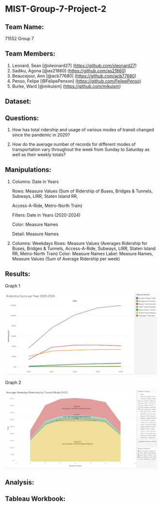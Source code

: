 # MIST-Group-7-Project-2

## Team Name:
71552 Group 7

## Team Members:
1. Leonard, Sean [@sleonard27] (https://github.com/sleonard27)
2. Sadiku, Agona [@as21860] (https://github.com/as21860)
3. Beaucejour, Ann [@acb77680] (https://github.com/acb77680)
4. Penso, Felipe [@FelipePenson] (https://github.com/FelipePenso)
5. Burke, Ward [@mikuism] (https://github.com/mikuism)

## Dataset:

## Questions:

1. How has total ridership and usage of various modes of transit changed since the pandemic in 2020?

2. How do the average number of records for different modes of transportation vary throughout the week from Sunday to Saturday as well as their weekly totals?


## Manipulations:

1. Columns: Date in Years

   Rows: Measure Values (Sum of Ridership of Buses, Bridges & Tunnels, Subways, LIRR, Staten Island RR,

   Access-A-Ride, Metro-North Train)

   Filters: Date in Years (2020-2024)

   Color: Measure Names

   Detail: Measure Names

3. Columns: Weekdays
   Rows: Measure Values (Averages Ridership for Buses, Bridges & Tunnels, Access-A-Ride, Subways, LIRR,
   Staten Island RR, Metro-North Train)
   Color: Measure Names
   Label: Measure Names, Measure Values (Sum of Average Ridership per week)


## Results:

Graph 1

![Results1](https://github.com/sleonard27/MIST-Group-7-Project-2/blob/main/Picture1.0.png)

Graph 2

![Results2](https://github.com/sleonard27/MIST-Group-7-Project-2/blob/main/Picture2.png)

## Analysis:

## Tableau Workbook:

